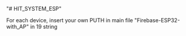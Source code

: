 "# HIT_SYSTEM_ESP" 


For each device, insert your own PUTH in main file "Firebase-ESP32-with_AP" in 19 string
